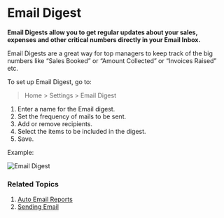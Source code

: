 <!-- add-breadcrumbs -->
# Email Digest

**Email Digests allow you to get regular updates about your sales, expenses and other critical numbers directly in your Email Inbox.**

Email Digests are a great way for top managers to keep track of the big numbers like “Sales Booked” or “Amount Collected” or “Invoices Raised” etc.

To set up Email Digest, go to:

> Home > Settings > Email Digest

1. Enter a name for the Email digest.
1. Set the frequency of mails to be sent.
1. Add or remove recipients.
1. Select the items to be included in the digest.
1. Save.

Example:

<img class="screenshot" alt="Email Digest" src="{{docs_base_url}}/assets/img/setup/email/email-digest.png">

### Related Topics
1. [Auto Email Reports](/docs/v12/user/manual/en/setting-up/email/auto-email-reports)
1. [Sending Email](/docs/v12/user/manual/en/setting-up/email/sending-email)
